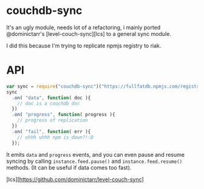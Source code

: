 # couchdb-sync

It's an ugly module, needs lot of a refactoring, i mainly ported @dominictarr's [level-couch-sync][lcs] to a general sync module.

I did this because I'm trying to replicate npmjs registry to riak.

# API

```js
var sync = require("couchdb-sync")("https://fullfatdb.npmjs.com/registry");
sync
  .on( "data", function( doc ){
    // doc is a couchdb doc
  })
  .on( "progress", function( progress ){
    // progress of replication
  })
  .on( "fail", function( err ){
    // ohhh uhhh npm is down?!:D
  });
```

It emits `data` and `progress` events, and you can even pause and resume syncing by calling `instance.feed.pause()` and `instance.feed.resume()` methods. (It can be useful if data comes too fast).

[lcs][https://github.com/dominictarr/level-couch-sync]